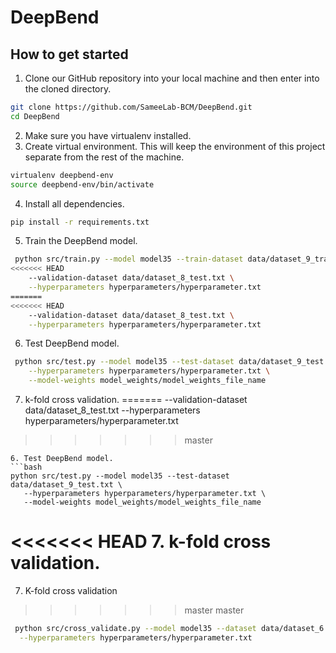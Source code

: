 # DeepBend


## How to get started
1. Clone our GitHub repository into your local machine and then enter into the cloned directory.
```bash
git clone https://github.com/SameeLab-BCM/DeepBend.git
cd DeepBend
```
2. Make sure you have virtualenv installed.
3. Create virtual environment. This will keep the environment of this project separate from the rest of the machine.
```bash
virtualenv deepbend-env
source deepbend-env/bin/activate
```
4. Install all dependencies.
```bash
pip install -r requirements.txt
```
5. Train the DeepBend model.
```bash
 python src/train.py --model model35 --train-dataset data/dataset_9_train.txt \
<<<<<<< HEAD
    --validation-dataset data/dataset_8_test.txt \
    --hyperparameters hyperparameters/hyperparameter.txt
=======
<<<<<<< HEAD
    --validation-dataset data/dataset_8_test.txt \
    --hyperparameters hyperparameters/hyperparameter.txt
 ```
6. Test DeepBend model.
```bash
 python src/test.py --model model35 --test-dataset data/dataset_9_test.txt \
    --hyperparameters hyperparameters/hyperparameter.txt \
    --model-weights model_weights/model_weights_file_name
 ```
7. k-fold cross validation.
=======
  --validation-dataset data/dataset_8_test.txt --hyperparameters hyperparameters/hyperparameter.txt
>>>>>>> master
 ```
6. Test DeepBend model.
```bash
 python src/test.py --model model35 --test-dataset data/dataset_9_test.txt \
    --hyperparameters hyperparameters/hyperparameter.txt \
    --model-weights model_weights/model_weights_file_name
 ```
<<<<<<< HEAD
7. k-fold cross validation.
=======
7. K-fold cross validation
>>>>>>> master
>>>>>>> master
```bash
 python src/cross_validate.py --model model35 --dataset data/dataset_6.txt --k 10 \
  --hyperparameters hyperparameters/hyperparameter.txt
 ```
